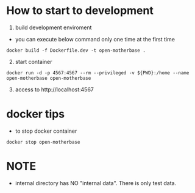 # How to start to development
1. build development enviroment
  - you can execute below command only one time at the first time
```
docker build -f Dockerfile.dev -t open-motherbase .
```
2. start container
```
docker run -d -p 4567:4567 --rm --privileged -v ${PWD}:/home --name open-motherbase open-motherbase
```
3. access to http://localhost:4567

# docker tips
- to stop docker container
```
docker stop open-motherbase
```

# NOTE
- internal directory has NO "internal data". There is only test data.
